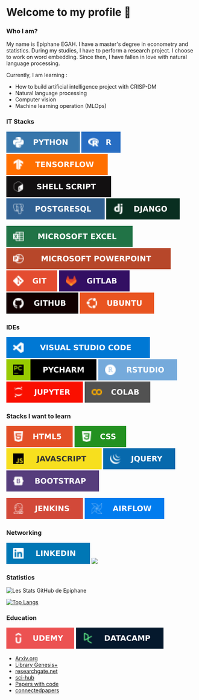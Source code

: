 # Welcome to my profile 👋
### Who I am?
My name is Epiphane EGAH. I have a master's degree in econometry and statistics. During my studies, I have to perform a research project. I choose to work on word embedding. Since then, I have fallen in love with natural language processing.

Currently, I am learning :
- How to build artificial intelligence project with CRISP-DM
- Natural language processing 
- Computer vision 
- Machine learning operation (MLOps)

### IT Stacks
 [![Alt text](imgs/Python-3776AB.svg)](https://www.stechies.com/install-python-3-ubuntu/)  ![Alt text](imgs/r.svg) ![Alt text](imgs/TensorFlow-FF6F00.svg)  ![Alt text](imgs/bash.svg) ![Alt text](imgs/PostgreSQL-316192.svg) ![Alt text](imgs/django.svg)
 
![Alt text](imgs/Microsoft_Excel-217346.svg) ![Alt text](imgs/Microsoft_PowerPoint-B7472A.svg)  ![Alt text](imgs/GIT-E44C30.svg) ![Alt text](imgs/GitLab.svg) ![Alt text](imgs/GitHub.svg)  ![Alt text](imgs/Ubuntu-E95420.svg) 

 ### IDEs
 ![Alt text](imgs/Visual_Studio_Code-0078D4.svg) ![Alt text](imgs/pycharm.svg) ![Alt text](imgs/RStudio-75AADB.svg) ![Alt text](imgs/jupyter.svg)  ![Alt text](imgs/colab.svg)
 
 ### Stacks I want to learn
 ![Alt text](imgs/html5.svg) ![Alt text](imgs/css.svg) ![Alt text](imgs/javascript.svg) ![Alt text](imgs/jquery.svg) ![Alt text](imgs/bootstrap.svg) 
 

![Alt text](imgs/Jenkins-D24939.svg) ![Alt text](imgs/Airflow-017CEE.svg)
 <!--- ![Alt text](img/docker.png) ![Alt text](img/kubernetes.png) ![Alt text](img/Vagrant.png) ![Alt text](img/ainsible.jpg) ![Alt text](imgs/Jenkins-D24939.svg) ![Alt text](img/terraform.png) ![Alt text](img/hadoop.png) ![Alt text](img/Spark.svg.png) ![Alt text](img/kafka.png) ![Alt text](img/airflow.png) -->

 ### Networking
 [![all text](imgs/LinkedIn.svg)](https://www.linkedin.com/in/egahepiphane/) </a>
    <a href="mailto:egahepiphane@gmail.com">
      <img src="https://img.shields.io/badge/SEND%20MAIL-6D4C6F?&style=for-the-badge&logo=MAIL.RU&logoColor=black">
    </a>



 ### Statistics
 ![Les Stats GitHub de Epiphane](https://github-readme-stats.vercel.app/api?username=egah&show_icons=true&theme=radical)
 
[![Top Langs](https://github-readme-stats.vercel.app/api/top-langs/?username=egah&layout=compact)](https://github.com/egah/github-readme-stats)

### Education
[![Alt text](imgs/Udemy.svg)](https://www.udemy.com/) [![Alt text](imgs/datacamp.svg)](https://app.datacamp.com/learn)

- <a href="https://arxiv.org/">Arxiv.org</a>  
- <a href="https://libgen.li/">Library Genesis+</a> 
- <a href="https://www.researchgate.net/signup.SignUp.html">researchgate.net</a>
- <a href="https://sci-hub.hkvisa.net/">sci-hub</a>
- <a href="https://paperswithcode.com/">Papers with code</a>
- <a href="https://www.connectedpapers.com/">connectedpapers</a>

 


 <!--### STACKS I WANT TO LEARN--
 [![all text](img/twitter.png)](https://twitter.com/egahepiphane)
 [![all text](img/kaggle.png)](https://www.kaggle.com/epiphane)
